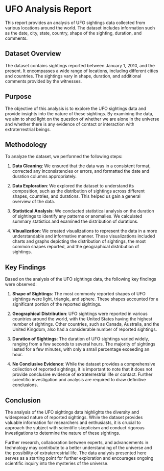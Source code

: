# UFO Analysis Report

This report provides an analysis of UFO sightings data collected from various locations around the world. The dataset includes information such as the date, city, state, country, shape of the sighting, duration, and comments.

## Dataset Overview

The dataset contains sightings reported between January 1, 2010, and the present. It encompasses a wide range of locations, including different cities and countries. The sightings vary in shape, duration, and additional comments provided by the witnesses.

## Purpose

The objective of this analysis is to explore the UFO sightings data and provide insights into the nature of these sightings. By examining the data, we aim to shed light on the question of whether we are alone in the universe and whether there is any evidence of contact or interaction with extraterrestrial beings.

## Methodology

To analyze the dataset, we performed the following steps:

1. **Data Cleaning**: We ensured that the data was in a consistent format, corrected any inconsistencies or errors, and formatted the date and duration columns appropriately.

2. **Data Exploration**: We explored the dataset to understand its composition, such as the distribution of sightings across different shapes, countries, and durations. This helped us gain a general overview of the data.

3. **Statistical Analysis**: We conducted statistical analysis on the duration of sightings to identify any patterns or anomalies. We calculated summary statistics and examined the distribution of durations.

4. **Visualization**: We created visualizations to represent the data in a more understandable and informative manner. These visualizations included charts and graphs depicting the distribution of sightings, the most common shapes reported, and the geographical distribution of sightings.

## Key Findings

Based on the analysis of the UFO sightings data, the following key findings were observed:

1. **Shape of Sightings**: The most commonly reported shapes of UFO sightings were light, triangle, and sphere. These shapes accounted for a significant portion of the reported sightings.

2. **Geographical Distribution**: UFO sightings were reported in various countries around the world, with the United States having the highest number of sightings. Other countries, such as Canada, Australia, and the United Kingdom, also had a considerable number of reported sightings.

3. **Duration of Sightings**: The duration of UFO sightings varied widely, ranging from a few seconds to several hours. The majority of sightings lasted for a few minutes, with only a small percentage exceeding an hour.

4. **No Conclusive Evidence**: While the dataset provides a comprehensive collection of reported sightings, it is important to note that it does not provide conclusive evidence of extraterrestrial life or contact. Further scientific investigation and analysis are required to draw definitive conclusions.

## Conclusion

The analysis of the UFO sightings data highlights the diversity and widespread nature of reported sightings. While the dataset provides valuable information for researchers and enthusiasts, it is crucial to approach the subject with scientific skepticism and conduct rigorous investigations to determine the nature of these sightings.

Further research, collaboration between experts, and advancements in technology may contribute to a better understanding of the universe and the possibility of extraterrestrial life. The data analysis presented here serves as a starting point for further exploration and encourages ongoing scientific inquiry into the mysteries of the universe.
